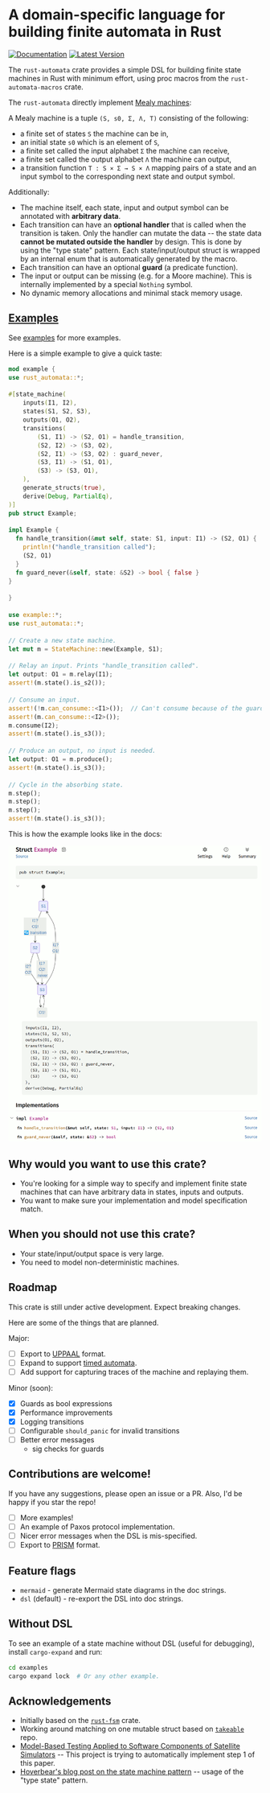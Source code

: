 # A domain-specific language for building finite automata in Rust

[![Documentation][docs-badge]][docs-link]
[![Latest Version][crate-badge]][crate-link]

The `rust-automata` crate provides a simple DSL for building finite state machines in Rust with minimum effort, using proc macros from the `rust-automata-macros` crate.

The `rust-automata` directly implement [Mealy machines](https://en.wikipedia.org/wiki/Mealy_machine):

A Mealy machine is a tuple `(S, s0, Σ, Λ, T)` consisting of the following:

- a finite set of states `S` the machine can be in,
- an initial state `s0` which is an element of `S`,
- a finite set called the input alphabet `Σ` the machine can receive,
- a finite set called the output alphabet `Λ` the machine can output,
- a transition function `T : S × Σ → S × Λ` mapping pairs of a state and an input symbol to the corresponding next state and output symbol.

Additionally:
- The machine itself, each state, input and output symbol can be annotated with **arbitrary data**.
- Each transition can have an **optional handler** that is called when the transition is taken. 
  Only the handler can mutate the data -- the state data **cannot be mutated outside the handler** by design. 
  This is done by using the "type state" pattern. Each state/input/output struct is wrapped by an internal enum that is automatically generated by the macro.
- Each transition can have an optional **guard** (a predicate function).
- The input or output can be missing (e.g. for a Moore machine). This is internally implemented by a special `Nothing` symbol.
- No dynamic memory allocations and minimal stack memory usage.

## [Examples](https://github.com/michalsustr/rust-automata/tree/main/examples)

See [examples](https://github.com/michalsustr/rust-automata/tree/main/examples) for more examples.

Here is a simple example to give a quick taste:

```rust
mod example {
use rust_automata::*;

#[state_machine(
    inputs(I1, I2),
    states(S1, S2, S3),
    outputs(O1, O2),
    transitions(
        (S1, I1) -> (S2, O1) = handle_transition,
        (S2, I2) -> (S3, O2),
        (S2, I1) -> (S3, O2) : guard_never,
        (S3, I1) -> (S1, O1),
        (S3) -> (S3, O1),
    ),
    generate_structs(true),
    derive(Debug, PartialEq),
)]
pub struct Example;

impl Example {
  fn handle_transition(&mut self, state: S1, input: I1) -> (S2, O1) { 
    println!("handle_transition called");
    (S2, O1) 
  }
  fn guard_never(&self, state: &S2) -> bool { false }
}

}

use example::*;
use rust_automata::*;

// Create a new state machine.
let mut m = StateMachine::new(Example, S1);

// Relay an input. Prints "handle_transition called".
let output: O1 = m.relay(I1);
assert!(m.state().is_s2());

// Consume an input.
assert!(!m.can_consume::<I1>());  // Can't consume because of the guard.
assert!(m.can_consume::<I2>());
m.consume(I2);
assert!(m.state().is_s3());

// Produce an output, no input is needed.
let output: O1 = m.produce();
assert!(m.state().is_s3());

// Cycle in the absorbing state.
m.step();
m.step();
m.step();
assert!(m.state().is_s3());
```

This is how the example looks like in the docs:

![Example doc](./readme_example.gif)

## Why would you want to use this crate?

- You're looking for a simple way to specify and implement finite state machines that can have arbitrary data in states, inputs and outputs.
- You want to make sure your implementation and model specification match.

## When you should not use this crate?

- Your state/input/output space is very large.
- You need to model non-deterministic machines.

## Roadmap

This crate is still under active development. Expect breaking changes. 

Here are some of the things that are planned.

Major:
- [ ] Export to [UPPAAL](https://www.uppaal.org/) format.
- [ ] Expand to support [timed automata](https://en.wikipedia.org/wiki/Timed_automaton).
- [ ] Add support for capturing traces of the machine and replaying them.

Minor (soon):
- [x] Guards as bool expressions
- [x] Performance improvements
- [x] Logging transitions
- [ ] Configurable `should_panic` for invalid transitions  
- [ ] Better error messages
  - sig checks for guards

## Contributions are welcome!

If you have any suggestions, please open an issue or a PR.
Also, I'd be happy if you star the repo!

- [ ] More examples!
- [ ] An example of Paxos protocol implementation.
- [ ] Nicer error messages when the DSL is mis-specified.
- [ ] Export to [PRISM](https://www.prismmodelchecker.org/) format.

## Feature flags

- `mermaid` - generate Mermaid state diagrams in the doc strings. 
- `dsl` (default) - re-export the DSL into doc strings.

## Without DSL

To see an example of a state machine without DSL (useful for debugging), install `cargo-expand` and run:

```bash
cd examples
cargo expand lock  # Or any other example.
```

## Acknowledgements

- Initially based on the [`rust-fsm`](https://github.com/eugene-babichenko/rust-fsm) crate.
- Working around matching on one mutable struct based on [`takeable`](https://github.com/kyp44/takeable) repo.
- [Model-Based Testing Applied to Software Components of Satellite Simulators](https://www.researchgate.net/journal/Modelling-and-Simulation-in-Engineering-1687-5605/publication/329621404_Model-Based_Testing_Applied_to_Software_Components_of_Satellite_Simulators/links/6183f59b0be8ec17a96e686e/Model-Based-Testing-Applied-to-Software-Components-of-Satellite-Simulators.pdf?_tp=eyJjb250ZXh0Ijp7ImZpcnN0UGFnZSI6Il9kaXJlY3QiLCJwYWdlIjoicHVibGljYXRpb25Eb3dubG9hZCIsInByZXZpb3VzUGFnZSI6InB1YmxpY2F0aW9uIn19) -- This project is trying to automatically implement step 1 of this paper.
- [Hoverbear's blog post on the state machine pattern](https://hoverbear.org/blog/rust-state-machine-pattern/) -- usage of the "type state" pattern.

[repo]: https://github.com/michalsustr/rust-automata
[docs-badge]: https://docs.rs/rust-automata/badge.svg
[docs-link]: https://docs.rs/rust-automata
[crate-badge]: https://img.shields.io/crates/v/rust-automata.svg
[crate-link]: https://crates.io/crates/rust-automata
